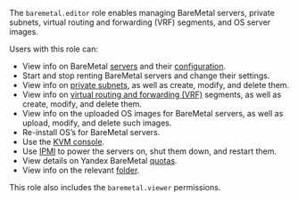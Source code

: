 The `baremetal.editor` role enables managing BareMetal servers, private subnets, virtual routing and forwarding (VRF) segments, and OS server images.

Users with this role can:
* View info on BareMetal [servers](../../baremetal/concepts/servers.md) and their [configuration](../../baremetal/concepts/server-configurations.md).
* Start and stop renting BareMetal servers and change their settings.
* View info on [private subnets](../../baremetal/concepts/network.md#private-subnet), as well as create, modify, and delete them.
* View info on [virtual routing and forwarding (VRF)](../../baremetal/concepts/network.md#vrf-segment) segments, as well as create, modify, and delete them.
* View info on the uploaded OS images for BareMetal servers, as well as upload, modify, and delete such images.
* Re-install OS’s for BareMetal servers.
* Use the [KVM console](../../baremetal/operations/servers/server-kvm.md).
* Use [IPMI](https://en.wikipedia.org/wiki/Intelligent_Platform_Management_Interface) to power the servers on, shut them down, and restart them.
* View details on Yandex BareMetal [quotas](../../baremetal/concepts/limits.md#baremetal-quotas).
* View info on the relevant [folder](../../resource-manager/concepts/resources-hierarchy.md#folder).

This role also includes the `baremetal.viewer` permissions.